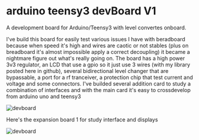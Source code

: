 arduino teensy3 devBoard V1
===========================

A development board for Arduino/Teensy3 with level convertes onboard.

I've build this board for easily test various issues I have with beradboard because when speed it's high and wires are caotic or not stables (plus on breadboard it's almost impossible apply a correct decoupling) it became a nightmare figure out what's really going on. The board has a high power 3v3 regulator, an LCD that use a gpio so it just use 3 wires (with my library posted here in github), several bidirectional level changer that are bypassable, a port for a rf tranceiver, a protection chip that test current and voltage and some connectors. I've builded several addition card to study a combination of interfaces and with the main card it's easy to crossdevelop from arduino uno and teensy3

![devboard](http://i1189.photobucket.com/albums/z437/theamra/CIMG1499.jpg)

Here's the expansion board 1 for study interface and displays

![devboard](http://i1189.photobucket.com/albums/z437/theamra/CIMG1500.jpg)



